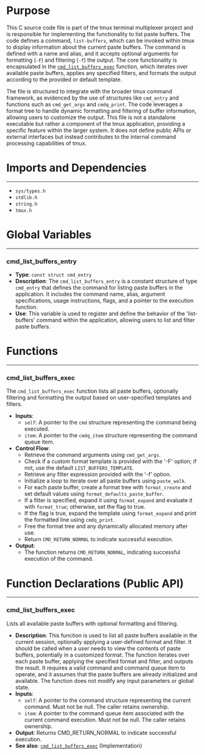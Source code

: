 # Purpose
This C source code file is part of the tmux terminal multiplexer project and is responsible for implementing the functionality to list paste buffers. The code defines a command, `list-buffers`, which can be invoked within tmux to display information about the current paste buffers. The command is defined with a name and alias, and it accepts optional arguments for formatting (`-F`) and filtering (`-f`) the output. The core functionality is encapsulated in the [`cmd_list_buffers_exec`](#cmd_list_buffers_exec) function, which iterates over available paste buffers, applies any specified filters, and formats the output according to the provided or default template.

The file is structured to integrate with the broader tmux command framework, as evidenced by the use of structures like `cmd_entry` and functions such as `cmd_get_args` and `cmdq_print`. The code leverages a format tree to handle dynamic formatting and filtering of buffer information, allowing users to customize the output. This file is not a standalone executable but rather a component of the tmux application, providing a specific feature within the larger system. It does not define public APIs or external interfaces but instead contributes to the internal command processing capabilities of tmux.
# Imports and Dependencies

---
- `sys/types.h`
- `stdlib.h`
- `string.h`
- `tmux.h`


# Global Variables

---
### cmd_list_buffers_entry
- **Type**: `const struct cmd_entry`
- **Description**: The `cmd_list_buffers_entry` is a constant structure of type `cmd_entry` that defines the command for listing paste buffers in the application. It includes the command name, alias, argument specifications, usage instructions, flags, and a pointer to the execution function.
- **Use**: This variable is used to register and define the behavior of the 'list-buffers' command within the application, allowing users to list and filter paste buffers.


# Functions

---
### cmd_list_buffers_exec<!-- {{#callable:cmd_list_buffers_exec}} -->
The `cmd_list_buffers_exec` function lists all paste buffers, optionally filtering and formatting the output based on user-specified templates and filters.
- **Inputs**:
    - `self`: A pointer to the `cmd` structure representing the command being executed.
    - `item`: A pointer to the `cmdq_item` structure representing the command queue item.
- **Control Flow**:
    - Retrieve the command arguments using `cmd_get_args`.
    - Check if a custom format template is provided with the '-F' option; if not, use the default `LIST_BUFFERS_TEMPLATE`.
    - Retrieve any filter expression provided with the '-f' option.
    - Initialize a loop to iterate over all paste buffers using `paste_walk`.
    - For each paste buffer, create a format tree with `format_create` and set default values using `format_defaults_paste_buffer`.
    - If a filter is specified, expand it using `format_expand` and evaluate it with `format_true`; otherwise, set the flag to true.
    - If the flag is true, expand the template using `format_expand` and print the formatted line using `cmdq_print`.
    - Free the format tree and any dynamically allocated memory after use.
    - Return `CMD_RETURN_NORMAL` to indicate successful execution.
- **Output**:
    - The function returns `CMD_RETURN_NORMAL`, indicating successful execution of the command.


# Function Declarations (Public API)

---
### cmd_list_buffers_exec<!-- {{#callable_declaration:cmd_list_buffers_exec}} -->
Lists all available paste buffers with optional formatting and filtering.
- **Description**: This function is used to list all paste buffers available in the current session, optionally applying a user-defined format and filter. It should be called when a user needs to view the contents of paste buffers, potentially in a customized format. The function iterates over each paste buffer, applying the specified format and filter, and outputs the result. It requires a valid command and command queue item to operate, and it assumes that the paste buffers are already initialized and available. The function does not modify any input parameters or global state.
- **Inputs**:
    - `self`: A pointer to the command structure representing the current command. Must not be null. The caller retains ownership.
    - `item`: A pointer to the command queue item associated with the current command execution. Must not be null. The caller retains ownership.
- **Output**: Returns CMD_RETURN_NORMAL to indicate successful execution.
- **See also**: [`cmd_list_buffers_exec`](#cmd_list_buffers_exec)  (Implementation)


